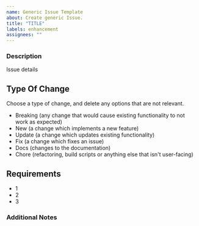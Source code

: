 ```yaml
---
name: Generic Issue Template
about: Create generic Issue.
title: "TITLE"
labels: enhancement
assignees: ""
---
```


### Description

Issue details

## Type Of Change

Choose a type of change, and delete any options that are not relevant.

- Breaking (any change that would cause existing functionality to not work as expected)
- New (a change which implements a new feature)
- Update (a change which updates existing functionality)
- Fix (a change which fixes an issue)
- Docs (changes to the documentation)
- Chore (refactoring, build scripts or anything else that isn't user-facing)

## Requirements

- 1
- 2
- 3

### Additional Notes
